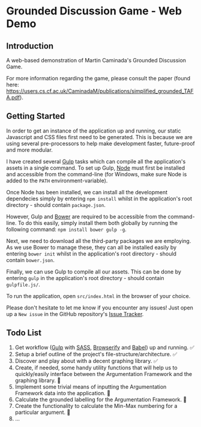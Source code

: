 # Grounded Discussion Game - Web Demo
## Introduction
A web-based demonstration of Martin Caminada's Grounded Discussion Game.

For more information regarding the game, please consult the paper (found here: https://users.cs.cf.ac.uk/CaminadaM/publications/simplified_grounded_TAFA.pdf).

## Getting Started
In order to get an instance of the application up and running, our static Javascript and CSS files first need to be generated. This is because we are using several pre-processors to help make development faster, future-proof and more modular.

I have created several [Gulp](http://gulpjs.com/) tasks which can compile all the application's assets in a single command. To set up Gulp, [Node](https://nodejs.org/en/) must first be installed and accessible from the command-line (for Windows, make sure Node is added to the `PATH` environment-variable).

Once Node has been installed, we can install all the development dependecies simply by entering `npm install` whilst in the application's root directory - should contain `package.json`.

However, Gulp and [Bower](https://babeljs.io/) are required to be accessible from the command-line. To do this easily, simply install them both globally by running the following command: `npm install bower gulp -g`.

Next, we need to download all the third-party packages we are employing. As we use Bower to manage these, they can all be installed easily by entering `bower init` whilst in the application's root directory - should contain `bower.json`.

Finally, we can use Gulp to compile all our assets. This can be done by entering `gulp` in the application's root directory - should contain `gulpfile.js/`.

To run the application, open `src/index.html` in the browser of your choice.

Please don't hesitate to let me know if you encounter any issues! 
Just open up a `New issue` in the GitHub repository's [Issue Tracker](https://github.com/Braden1996/grounded-discussion-game/issues).

## Todo List
1. Get workflow ([Gulp](http://gulpjs.com/) with [SASS](http://sass-lang.com/), [Browserify](http://browserify.org/) and [Babel](https://babeljs.io/)) up and running. :white_check_mark:
2. Setup a brief outline of the project's file-structure/architecture. :white_check_mark:
3. Discover and play about with a decent graphing library. :white_check_mark:
4. Create, if needed, some handy utility functions that will help us to quickly/easily interface between the Argumentation Framework and the graphing library. :red_circle:
5. Implement some trivial means of inputting the Argumentation Framework data into the application. :red_circle:
6. Calculate the grounded labelling for the Argumentation Framework. :red_circle:
7. Create the functionality to calculate the Min-Max numbering for a particular argument. :red_circle:
8. ...

